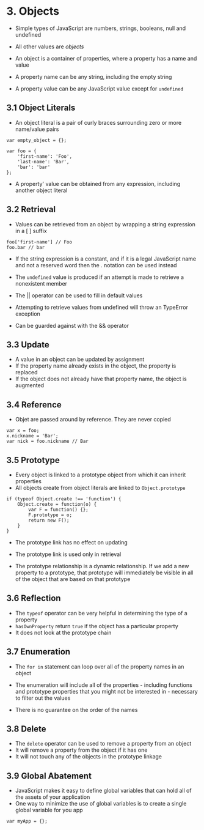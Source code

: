 # 3. Objects
* Simple types of JavaScript are numbers, strings, booleans, null and undefined
* All other values are *objects*

* An object is a container of properties, where a property has a name and value
* A property name can be any string, including the empty string
* A property value can be any JavaScript value except for `undefined`

## 3.1 Object Literals
* An object literal is a pair of curly braces surrounding zero or more name/value pairs
```
var empty_object = {};

var foo = {
    'first-name': 'Foo',
    'last-name': 'Bar',
    'bar': 'bar'
};
```
* A property' value can be obtained from any expression, including another object literal

## 3.2 Retrieval
* Values can be retrieved from an object by wrapping a string expression in a [ ] suffix
```
foo['first-name'] // Foo
foo.bar // bar
```
* If the string expression is a constant, and if it is a legal JavaScript name and not a reserved word then the . notation can be used instead

* The `undefined` value is produced if an attempt is made to retrieve a nonexistent member
* The || operator can be used to fill in default values
* Attempting to retrieve values from undefined will throw an TypeError exception
* Can be guarded against with the && operator

## 3.3 Update
* A value in an object can be updated by assignment
* If the property name already exists in the object, the property is replaced
* If the object does not already have that property name, the object is augmented

## 3.4 Reference
* Objet are passed around by reference. They are never copied
```
var x = foo;
x.nickname = 'Bar';
var nick = foo.nickname // Bar
```

## 3.5 Prototype
* Every object is linked to a prototype object from which it can inherit properties
* All objects create from object literals are linked to `Object.prototype`

```
if (typeof Object.create !== 'function') {
    Object.create = function(o) {
        var F = function() {};
        F.prototype = o;
        return new F();
    }
}
```

* The prototype link has no effect on updating

* The prototype link is used only in retrieval

* The prototype relationship is a dynamic relationship. If we add a new property to a prototype, that prototype will immediately be visible in all of the object that are based on that prototype

## 3.6 Reflection
* The `typeof` operator can be very helpful in determining the type of a property
* `hasOwnProperty` return `true` if the object has a particular property
* It does not look at the prototype chain

## 3.7 Enumeration
* The `for in` statement can loop over all of the property names in an object
* The enumeration will include all of the properties - including functions and prototype properties that you might not be interested in - necessary to filter out the values

* There is no guarantee on the order of the names

## 3.8 Delete
* The `delete` operator can be used to remove a property from an object
* It will remove a property from the object if it has one
* It will not touch any of the objects in the prototype linkage

## 3.9 Global Abatement
* JavaScript makes it easy to define global variables that can hold all of the assets of your application
* One way to minimize the use of global variables is to create a single global variable for you app
```
var myApp = {};
```